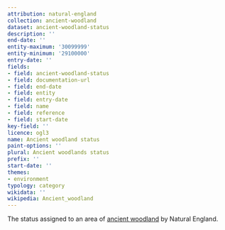 ```yaml
---
attribution: natural-england
collection: ancient-woodland
dataset: ancient-woodland-status
description: ''
end-date: ''
entity-maximum: '30099999'
entity-minimum: '29100000'
entry-date: ''
fields:
- field: ancient-woodland-status
- field: documentation-url
- field: end-date
- field: entity
- field: entry-date
- field: name
- field: reference
- field: start-date
key-field: ''
licence: ogl3
name: Ancient woodland status
paint-options: ''
plural: Ancient woodlands status
prefix: ''
start-date: ''
themes:
- environment
typology: category
wikidata: ''
wikipedia: Ancient_woodland
---
```


The status assigned to an area of [ancient woodland](/dataset/ancient-woodland) by Natural England.
